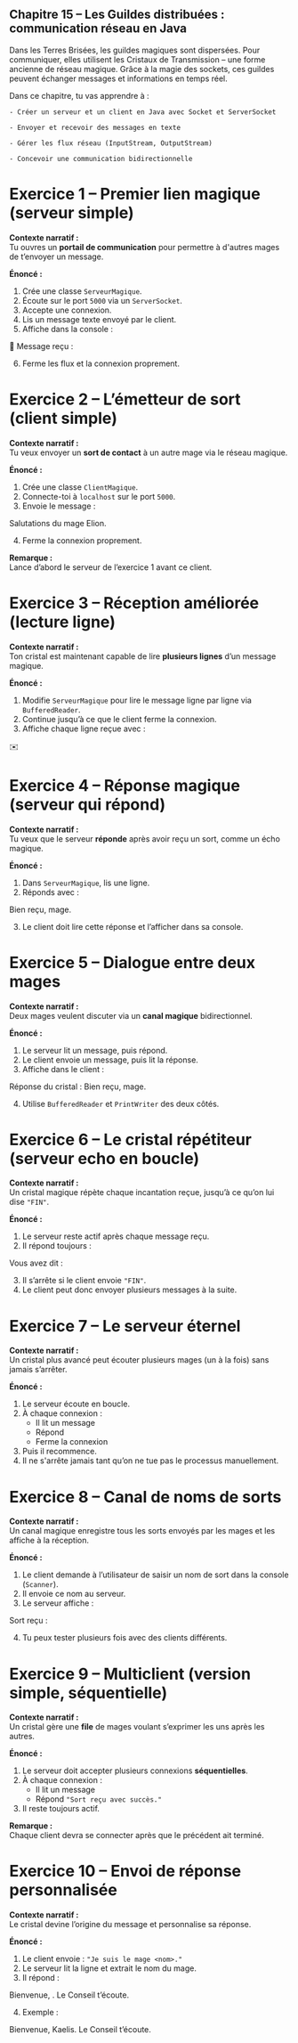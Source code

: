 ##  Chapitre 15 – Les Guildes distribuées : communication réseau en Java

Dans les Terres Brisées, les guildes magiques sont dispersées. Pour communiquer, elles utilisent les Cristaux de Transmission – une forme ancienne de réseau magique. Grâce à la magie des sockets, ces guildes peuvent échanger messages et informations en temps réel.

Dans ce chapitre, tu vas apprendre à :

    - Créer un serveur et un client en Java avec Socket et ServerSocket

    - Envoyer et recevoir des messages en texte

    - Gérer les flux réseau (InputStream, OutputStream)

    - Concevoir une communication bidirectionnelle
# Exercice 1 – Premier lien magique (serveur simple)

**Contexte narratif :**  
Tu ouvres un **portail de communication** pour permettre à d'autres mages de t’envoyer un message.

**Énoncé :**
1. Crée une classe `ServeurMagique`.
2. Écoute sur le port `5000` via un `ServerSocket`.
3. Accepte une connexion.
4. Lis un message texte envoyé par le client.
5. Affiche dans la console :

📩 Message reçu : <message>

6. Ferme les flux et la connexion proprement.

# Exercice 2 – L’émetteur de sort (client simple)

**Contexte narratif :**  
Tu veux envoyer un **sort de contact** à un autre mage via le réseau magique.

**Énoncé :**
1. Crée une classe `ClientMagique`.
2. Connecte-toi à `localhost` sur le port `5000`.
3. Envoie le message :

Salutations du mage Elion.

4. Ferme la connexion proprement.

**Remarque :**  
Lance d’abord le serveur de l’exercice 1 avant ce client.

# Exercice 3 – Réception améliorée (lecture ligne)

**Contexte narratif :**  
Ton cristal est maintenant capable de lire **plusieurs lignes** d’un message magique.

**Énoncé :**
1. Modifie `ServeurMagique` pour lire le message ligne par ligne via `BufferedReader`.
2. Continue jusqu’à ce que le client ferme la connexion.
3. Affiche chaque ligne reçue avec :

✉️ <ligne>
# Exercice 4 – Réponse magique (serveur qui répond)

**Contexte narratif :**  
Tu veux que le serveur **réponde** après avoir reçu un sort, comme un écho magique.

**Énoncé :**
1. Dans `ServeurMagique`, lis une ligne.
2. Réponds avec :

Bien reçu, mage.

3. Le client doit lire cette réponse et l’afficher dans sa console.

# Exercice 5 – Dialogue entre deux mages

**Contexte narratif :**  
Deux mages veulent discuter via un **canal magique** bidirectionnel.

**Énoncé :**
1. Le serveur lit un message, puis répond.
2. Le client envoie un message, puis lit la réponse.
3. Affiche dans le client :

Réponse du cristal : Bien reçu, mage.

4. Utilise `BufferedReader` et `PrintWriter` des deux côtés.

# Exercice 6 – Le cristal répétiteur (serveur echo en boucle)

**Contexte narratif :**  
Un cristal magique répète chaque incantation reçue, jusqu’à ce qu’on lui dise `"FIN"`.

**Énoncé :**
1. Le serveur reste actif après chaque message reçu.
2. Il répond toujours :

Vous avez dit : <message>

3. Il s’arrête si le client envoie `"FIN"`.
4. Le client peut donc envoyer plusieurs messages à la suite.

# Exercice 7 – Le serveur éternel

**Contexte narratif :**  
Un cristal plus avancé peut écouter plusieurs mages (un à la fois) sans jamais s’arrêter.

**Énoncé :**
1. Le serveur écoute en boucle.
2. À chaque connexion :
    - Il lit un message
    - Répond
    - Ferme la connexion
3. Puis il recommence.
4. Il ne s'arrête jamais tant qu’on ne tue pas le processus manuellement.

# Exercice 8 – Canal de noms de sorts

**Contexte narratif :**  
Un canal magique enregistre tous les sorts envoyés par les mages et les affiche à la réception.

**Énoncé :**
1. Le client demande à l’utilisateur de saisir un nom de sort dans la console (`Scanner`).
2. Il envoie ce nom au serveur.
3. Le serveur affiche :

Sort reçu : <nom>

4. Tu peux tester plusieurs fois avec des clients différents.

# Exercice 9 – Multiclient (version simple, séquentielle)

**Contexte narratif :**  
Un cristal gère une **file** de mages voulant s’exprimer les uns après les autres.

**Énoncé :**
1. Le serveur doit accepter plusieurs connexions **séquentielles**.
2. À chaque connexion :
    - Il lit un message
    - Répond `"Sort reçu avec succès."`
3. Il reste toujours actif.

**Remarque :**  
Chaque client devra se connecter après que le précédent ait terminé.

# Exercice 10 – Envoi de réponse personnalisée

**Contexte narratif :**  
Le cristal devine l’origine du message et personnalise sa réponse.

**Énoncé :**
1. Le client envoie : `"Je suis le mage <nom>."`
2. Le serveur lit la ligne et extrait le nom du mage.
3. Il répond :

Bienvenue, <nom>. Le Conseil t’écoute.

4. Exemple :

Bienvenue, Kaelis. Le Conseil t’écoute.
